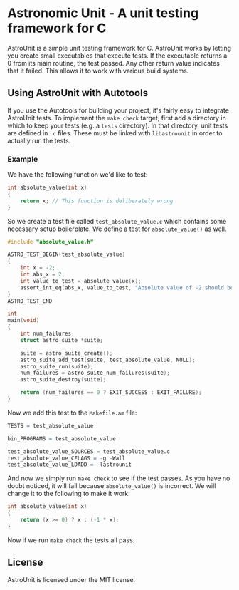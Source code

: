 # Astronomic Unit - A unit testing framework for C

AstroUnit is a simple unit testing framework for C. AstroUnit works by letting
you create small executables that execute tests. If the executable returns a
0 from its main routine, the test passed. Any other return value indicates
that it failed. This allows it to work with various build systems.

## Using AstroUnit with Autotools

If you use the Autotools for building your project, it's fairly easy to
integrate AstroUnit tests. To implement the `make check` target, first add a
directory in which to keep your tests (e.g. a `tests` directory). In that
directory, unit tests are defined in `.c` files. These must be linked with
`libastrounit` in order to actually run the tests.

### Example

We have the following function we'd like to test:

```c
int absolute_value(int x)
{
    return x; // This function is deliberately wrong
}
```

So we create a test file called `test_absolute_value.c` which contains some
necessary setup boilerplate. We define a test for `absolute_value()` as well.

```c
#include "absolute_value.h"

ASTRO_TEST_BEGIN(test_absolute_value)
{
    int x = -2;
    int abs_x = 2;
    int value_to_test = absolute_value(x);
    assert_int_eq(abs_x, value_to_test, "Absolute value of -2 should be 2");
}
ASTRO_TEST_END

int 
main(void)
{
    int num_failures;
    struct astro_suite *suite;

    suite = astro_suite_create();
    astro_suite_add_test(suite, test_absolute_value, NULL);
    astro_suite_run(suite);
    num_failures = astro_suite_num_failures(suite);
    astro_suite_destroy(suite);

    return (num_failures == 0 ? EXIT_SUCCESS : EXIT_FAILURE);
}
```

Now we add this test to the `Makefile.am` file:

```m4
TESTS = test_absolute_value

bin_PROGRAMS = test_absolute_value

test_absolute_value_SOURCES = test_absolute_value.c
test_absolute_value_CFLAGS = -g -Wall
test_absolute_value_LDADD = -lastrounit
```

And now we simply run `make check` to see if the test passes. As you have no
doubt noticed, it will fail because `absolute_value()` is incorrect. We will
change it to the following to make it work:

```c
int absolute_value(int x)
{
    return (x >= 0) ? x : (-1 * x);
}
```

Now if we run `make check` the tests all pass.

## License

AstroUnit is licensed under the MIT license.

